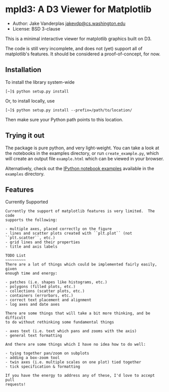mpld3: A D3 Viewer for Matplotlib
=================================

- Author: Jake Vanderplas <jakevdp@cs.washington.edu>
- License: BSD 3-clause

This is a minimal interactive viewer for matplotlib graphics built on D3.

The code is still very incomplete, and does not (yet) support all of
matplotlib's features.  It should be considered a proof-of-concept, for now.

Installation
------------
To install the library system-wide

    [~]$ python setup.py install

Or, to install locally, use

    [~]$ python setup.py install --prefix=/path/to/location/

Then make sure your Python path points to this location.

Trying it out
-------------
The package is pure python, and very light-weight.  You can take a look at
the notebooks in the examples directory, or run ``create_example.py``, which
will create an output file ``example.html`` which can be viewed in your
browser.

Alternatively, check out the
[IPython notebook examples](http://nbviewer.ipython.org/github/jakevdp/mpld3/tree/master/examples/)
available in the ``examples`` directory.

Features
--------
Currently Supported
~~~~~~~~~~~~~~~~~~~
Currently the support of matplotlib features is very limited.  The code
supports the following:

- multiple axes, placed correctly on the figure
- lines and scatter plots created with ``plt.plot`` (not ``plt.scatter``, etc.)
- grid lines and their properties
- title and axis labels

TODO List
~~~~~~~~~
There are a lot of things which could be implemented fairly easily, given
enough time and energy:

- patches (i.e. shapes like histograms, etc.)
- polygons (filled plots, etc.)
- collections (scatter plots, etc.)
- containers (errorbars, etc.)
- correct text placement and alignment
- log axes and date axes

There are some things that will take a bit more thinking, and be difficult
to do without rethinking some fundamental things

- axes text (i.e. text which pans and zooms with the axis)
- general text formatting

And there are some things which I have no idea how to do well:

- tying together pan/zoom on subplots
- adding a box-zoom tool
- twin axes (i.e. multiple scales on one plot) tied together
- tick specification & formatting

If you have the energy to address any of these, I'd love to accept pull
requests!
